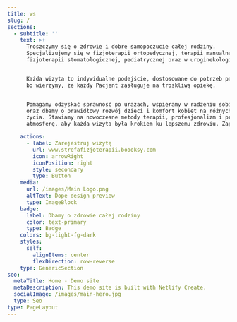 ```yaml
---
title: ws
slug: /
sections:
  - subtitle: ''
    text: >+
      Troszczymy się o zdrowie i dobre samopoczucie całej rodziny.
      Specjalizujemy się w fizjoterapii ortopedycznej, terapii manualnej,
      fizjoterapii stomatologicznej, pediatrycznej oraz w uroginekologicznej. 


      Każda wizyta to indywidualne podejście, dostosowane do potrzeb pacjenta,
      bo wierzymy, że każdy Pacjent zasługuje na troskliwą opiekę.


      Pomagamy odzyskać sprawność po urazach, wspieramy w radzeniu sobie z bólem
      oraz dbamy o prawidłowy rozwój dzieci i komfort kobiet na różnych etapach
      życia. Stawiamy na nowoczesne metody terapii, profesjonalizm i przyjazną
      atmosferę, aby każda wizyta była krokiem ku lepszemu zdrowiu. Zapraszamy!

    actions:
      - label: Zarejestruj wizytę
        url: www.strefafizjoterapii.boooksy.com
        icon: arrowRight
        iconPosition: right
        style: secondary
        type: Button
    media:
      url: /images/Main Logo.png
      altText: Dope design preview
      type: ImageBlock
    badge:
      label: Dbamy o zdrowie całej rodziny
      color: text-primary
      type: Badge
    colors: bg-light-fg-dark
    styles:
      self:
        alignItems: center
        flexDirection: row-reverse
    type: GenericSection
seo:
  metaTitle: Home - Demo site
  metaDescription: This demo site is built with Netlify Create.
  socialImage: /images/main-hero.jpg
  type: Seo
type: PageLayout
---
```

